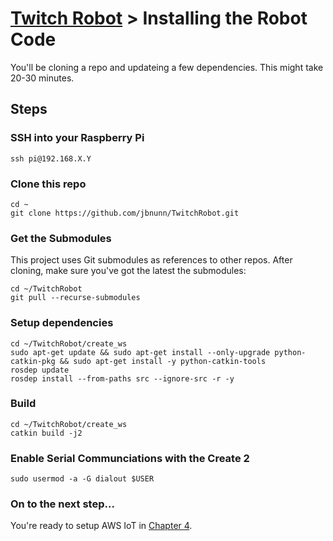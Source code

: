 # [Twitch Robot](./README.md) > Installing the Robot Code

You'll be cloning a repo and updateing a few dependencies. This might take 20-30 minutes. 

## Steps

### SSH into your Raspberry Pi

```
ssh pi@192.168.X.Y
```

### Clone this repo

```
cd ~
git clone https://github.com/jbnunn/TwitchRobot.git
```

### Get the Submodules

This project uses Git submodules as references to other repos. After cloning, make sure you've got the latest the submodules:

```
cd ~/TwitchRobot
git pull --recurse-submodules
```

### Setup dependencies

```
cd ~/TwitchRobot/create_ws
sudo apt-get update && sudo apt-get install --only-upgrade python-catkin-pkg && sudo apt-get install -y python-catkin-tools
rosdep update
rosdep install --from-paths src --ignore-src -r -y
```

### Build

```
cd ~/TwitchRobot/create_ws
catkin build -j2
```

### Enable Serial Communciations with the Create 2

```
sudo usermod -a -G dialout $USER
```


### On to the next step...

You're ready to setup AWS IoT in [Chapter 4](./Chapter4-IoT.md).
